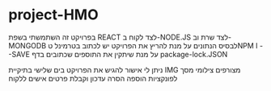 # project-HMO
 בפרויקט זה השתמשתי בשפת REACT לצד לקוח
 ב-NODE.JS לצד שרת
 וב-MONGODB לבסיס הנתונים
 על מנת להריץ את הפרויקט יש לכתוב בטרמינל
  טNPM I --SAVE
  על מנת שיתקין את התוספים שכתובים בדף package-lock.JSON
  
  ניתן לי אישור להגיש את הפרויקט בים שלישי
  בתיקיית IMG מצורפים צילומי מסך
  לפונקציות הוספה הסרה עדכון וקבלת פרטים אישים ללקוח
  
  
  
  



 
 
